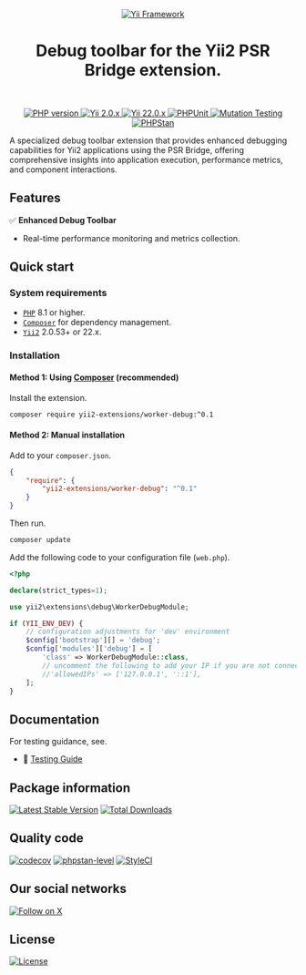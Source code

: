 <p align="center">
    <a href="https://github.com/yii2-extensions/worker-debug" target="_blank">
        <img src="https://www.yiiframework.com/image/yii_logo_light.svg" alt="Yii Framework">
    </a>
    <h1 align="center">Debug toolbar for the Yii2 PSR Bridge extension.</h1>
    <br>
</p>

<p align="center">
    <a href="https://www.php.net/releases/8.1/en.php" target="_blank">
        <img src="https://img.shields.io/badge/%3E%3D8.1-777BB4.svg?style=for-the-badge&logo=php&logoColor=white" alt="PHP version">
    </a>
    <a href="https://github.com/yiisoft/yii2/tree/2.0.53" target="_blank">
        <img src="https://img.shields.io/badge/2.0.x-0073AA.svg?style=for-the-badge&logo=yii&logoColor=white" alt="Yii 2.0.x">
    </a>
    <a href="https://github.com/yiisoft/yii2/tree/22.0" target="_blank">
        <img src="https://img.shields.io/badge/22.0.x-0073AA.svg?style=for-the-badge&logo=yii&logoColor=white" alt="Yii 22.0.x">
    </a>
    <a href="https://github.com/yii2-extensions/worker-debug/actions/workflows/build.yml" target="_blank">
        <img src="https://img.shields.io/github/actions/workflow/status/yii2-extensions/worker-debug/build.yml?style=for-the-badge&label=PHPUnit" alt="PHPUnit">
    </a> 
    <a href="https://dashboard.stryker-mutator.io/reports/github.com/yii2-extensions/worker-debug/main" target="_blank">
        <img src="https://img.shields.io/endpoint?style=for-the-badge&url=https%3A%2F%2Fbadge-api.stryker-mutator.io%2Fgithub.com%2Fyii2-extensions%2Fworker-debug%2Fmain" alt="Mutation Testing">
    </a>    
    <a href="https://github.com/yii2-extensions/worker-debug/actions/workflows/static.yml" target="_blank">        
        <img src="https://img.shields.io/github/actions/workflow/status/yii2-extensions/worker-debug/static.yml?style=for-the-badge&label=PHPStan" alt="PHPStan">
    </a>  
</p>

A specialized debug toolbar extension that provides enhanced debugging capabilities for Yii2 applications using the PSR 
Bridge, offering comprehensive insights into application execution, performance metrics, and component interactions.

## Features

✅ **Enhanced Debug Toolbar**
- Real-time performance monitoring and metrics collection.

## Quick start

### System requirements

- [`PHP`](https://www.php.net/downloads) 8.1 or higher.
- [`Composer`](https://getcomposer.org/download/) for dependency management.
- [`Yii2`](https://github.com/yiisoft/yii2) 2.0.53+ or 22.x.

### Installation

#### Method 1: Using [Composer](https://getcomposer.org/download/) (recommended)

Install the extension.

```bash
composer require yii2-extensions/worker-debug:^0.1
```

#### Method 2: Manual installation

Add to your `composer.json`.

```json
{
    "require": {
        "yii2-extensions/worker-debug": "^0.1"
    }
}
```

Then run.

```bash
composer update
```

Add the following code to your configuration file (`web.php`).

```php
<?php

declare(strict_types=1);

use yii2\extensions\debug\WorkerDebugModule;

if (YII_ENV_DEV) {
    // configuration adjustments for 'dev' environment
    $config['bootstrap'][] = 'debug';
    $config['modules']['debug'] = [
        'class' => WorkerDebugModule::class,
        // uncomment the following to add your IP if you are not connecting from localhost.
        //'allowedIPs' => ['127.0.0.1', '::1'],
    ];
}
```

## Documentation

For testing guidance, see.

- 🧪 [Testing Guide](docs/testing.md)

## Package information

[![Latest Stable Version](https://img.shields.io/packagist/v/yii2-extensions/worker-debug.svg?style=for-the-badge&logo=packagist&logoColor=white&label=Stable)](https://packagist.org/packages/yii2-extensions/worker-debug)
[![Total Downloads](https://img.shields.io/packagist/dt/yii2-extensions/worker-debug.svg?style=for-the-badge&logo=packagist&logoColor=white&label=Downloads)](https://packagist.org/packages/yii2-extensions/worker-debug)

## Quality code

[![codecov](https://img.shields.io/codecov/c/github/yii2-extensions/worker-debug.svg?style=for-the-badge&logo=codecov&logoColor=white&label=Coverage)](https://codecov.io/gh/yii2-extensions/worker-debug)
[![phpstan-level](https://img.shields.io/badge/PHPStan%20level-max-blue?style=for-the-badge)](https://github.com/yii2-extensions/worker-debug/actions/workflows/static.yml)
[![StyleCI](https://img.shields.io/badge/StyleCI-Passed-44CC11.svg?style=for-the-badge&logo=styleci&logoColor=white)](https://github.styleci.io/repos/1038618413?branch=main)

## Our social networks

[![Follow on X](https://img.shields.io/badge/-Follow%20on%20X-1DA1F2.svg?style=for-the-badge&logo=x&logoColor=white&labelColor=000000)](https://x.com/Terabytesoftw)

## License

[![License](https://img.shields.io/github/license/yii2-extensions/worker-debug?style=for-the-badge&logo=opensourceinitiative&logoColor=white&labelColor=333333)](LICENSE.md)
